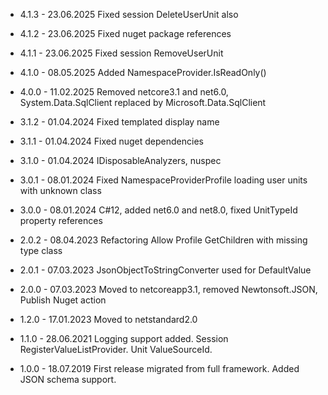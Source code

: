 
* 4.1.3 - 23.06.2025 Fixed session DeleteUserUnit also
* 4.1.2 - 23.06.2025 Fixed nuget package references
* 4.1.1 - 23.06.2025 Fixed session RemoveUserUnit
* 4.1.0 - 08.05.2025 Added NamespaceProvider.IsReadOnly()
* 4.0.0 - 11.02.2025 Removed netcore3.1 and net6.0, System.Data.SqlClient replaced by Microsoft.Data.SqlClient

* 3.1.2 - 01.04.2024 Fixed templated display name
* 3.1.1 - 01.04.2024 Fixed nuget dependencies
* 3.1.0 - 01.04.2024 IDisposableAnalyzers, nuspec

* 3.0.1	- 08.01.2024 Fixed NamespaceProviderProfile loading user units with unknown class
* 3.0.0	- 08.01.2024 C#12, added net6.0 and net8.0, fixed UnitTypeId property references

* 2.0.2	- 08.04.2023 Refactoring Allow Profile GetChildren with missing type class
* 2.0.1	- 07.03.2023 JsonObjectToStringConverter used for DefaultValue
* 2.0.0	- 07.03.2023 Moved to netcoreapp3.1, removed Newtonsoft.JSON, Publish Nuget action

* 1.2.0	- 17.01.2023 Moved to netstandard2.0
* 1.1.0	- 28.06.2021 Logging support added. Session RegisterValueListProvider. Unit ValueSourceId.
* 1.0.0	- 18.07.2019 First release migrated from full framework. Added JSON schema support.

